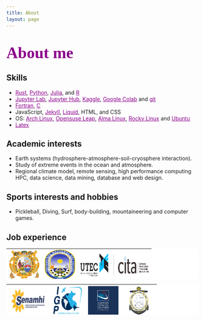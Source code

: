```yaml
---
title: About
layout: page
---
```

<!--![Profile Image]({{ site.url }}/{{ site.picture }}) -->

<H1 align="left"><span style="font-family:Times New Roman;font-size:150%;color:darkmagenta"><b>About me</b></span> </H1>
<h2>Skills</h2>

<ul class="skills">
	<li><a href="https://www.rust-lang.org/" style="color:darkmagenta">Rust</a>, <a href="https://www.python.org/" style="color:darkmagenta">Python</a>, <a href="https://julialang.org/" style="color:darkmagenta">Julia</a>, and <a href="https://www.rstudio.com/" style="color:darkmagenta">R</a></li>
	<li><a href="https://jupyter.org/" style="color:darkmagenta">Jupyter Lab</a>, <a href="https://jupyter.org/hub" style="color:darkmagenta">Jupyter Hub</a>, <a href="https://www.kaggle.com/" style="color:darkmagenta">Kaggle</a>, <a href="https://colab.research.google.com/#scrollTo=-gE-Ez1qtyIA" style="color:darkmagenta">Google Colab</a> and <a href="https://git-scm.com/" style="color:darkmagenta">git</a></li>
	<li><a href="https://fortran-lang.org/" style="color:darkmagenta">Fortran</a>, <a href="https://www.gnu.org/software/gcc/" style="color:darkmagenta">C</a></li>
	<li> JavaScript, <a href="https://jekyllrb.com/" style="color:darkmagenta">Jekyll</a>, <a href="https://shopify.github.io/liquid/basics/introduction/" style="color:darkmagenta">Liquid</a>, HTML, and CSS</li>
	<li>OS: <a href="https://archlinux.org/" style="color:darkmagenta">Arch Linux</a>, <a href="https://get.opensuse.org/" style="color:darkmagenta">Opensuse Leap</a>, <a href="https://almalinux.org/" style="color:darkmagenta">Alma Linux</a>, <a href="https://rockylinux.org/" style="color:darkmagenta">Rocky Linux</a> and <a href="https://ubuntu.com/" style="color:darkmagenta">Ubuntu</a></li>
    <li><a href="https://www.latex-project.org/" style="color:darkmagenta">Latex</a></li>
</ul>

<h2>Academic interests</h2>
<ul class="Academic interests">
	<li>Earth systems (hydrosphere-atmosphere-soil-cryosphere interaction).</li>
	<li>Study of extreme events in the ocean and atmosphere.</li>
	<li>Regional climate model, remote sensing, high performance computing
	    HPC, data science, data mining, database and web design.</li>
</ul>

<h2>Sports interests and hobbies</h2>
<ul class="Sports interests">
	<li>Pickleball, Diving, Surf, body-building, mountaineering and computer games.</li>
</ul>

<h2>Job experience</h2>
<!--
<a href="https://www.dhn.mil.pe/"><img src="/assets/images/dhn_logo.png" alt="DHN" style="width:80px;height:80px;"></a>
<a href="https://www.unmsm.edu.pe/"><img src="/assets/images/unmsm_logo.jpg" alt="UNSMS" style="width:80px;height:80px;"></a>
<a href="https://www.gob.pe/igp"><img src="/assets/images/igp_logo.png" alt="IGP" style="width:80px;height:80px;"></a>
<a href="https://www.gob.pe/senamhi"><img src="/assets/images/senamhi_logo.jpg" alt="SENAMHI" style="width:80px;height:80px;"></a>
<a href="https://cita.utec.edu.pe/"><img src="/assets/images/utec_logo.png" alt="UTEC" style="width:110px;height:30px;"></a>
-->
 <table align="center" width="350" height="80" cellspacing="0" cellpadding="0" border="0" bgcolor="#FFFFFF">
  <tr ALIGN=center style="font-family:Times New Roman;color:#FFFFFF">
    <td><a href="https://www.unmsm.edu.pe/"><img src="/assets/images/unmsm_logo.jpg" alt="UNSMS" style="width:80px;height:75px;"></a></td>
    <td><a href="https://unac.edu.pe/"><img src="/assets/images/unac.png" alt="UNAC" style="width:80px;height:80px;"></a></td>
    <td><a href="https://cita.utec.edu.pe/"><img src="/assets/images/utec_logo.png" alt="UTEC" style="width:180px;height:60px;"></a></td>
   <!-- <td><a href="https://cs.utec.edu.pe/khipu/#/index"><img src="/assets/images/khipu_logo.png" alt="KHIPU" style="width:80px;height:80px;"></a></td>-->
  </tr>
 </table> 

 <table align="center" width="350" height="80" cellspacing="0" cellpadding="0" border="0" bgcolor="#FFFFFF">
  <tr ALIGN=center style="font-family:Times New Roman;color:#FFFFFF">
    <td><a href="https://www.gob.pe/senamhi"><img src="/assets/images/senamhi_logo.jpg" alt="SENAMHI" style="width:100px;height:80px;"></a></td>
    <td><a href="https://www.gob.pe/igp"><img src="/assets/images/igp_logo.png" alt="IGP" style="width:80px;height:75px;"></a></td>
    <td><a href="https://www.gob.pe/conida"><img src="/assets/images/conida.png" alt="CONIDA" style="width:80px;height:75px;"></a></td>
    <td><a href="https://www.dhn.mil.pe/"><img src="/assets/images/dhn_logo.png" alt="DHN" style="width:80px;height:75px;"></a></td>
  </tr>
 </table> 
